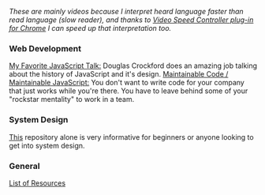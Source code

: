 _These are mainly videos because I interpret heard language faster than read language (slow reader), and thanks to [Video Speed Controller plug-in for Chrome](https://chrome.google.com/webstore/detail/video-speed-controller/nffaoalbilbmmfgbnbgppjihopabppdk?hl=en) I can speed up that interpretation too._

### Web Development
[My Favorite JavaScript Talk:](https://www.youtube.com/watch?v=Trurfqh_6fQ) Douglas Crockford does an amazing job talking about the history of JavaScript and it's design.
[Maintainable Code / Maintainable JavaScript:](https://www.youtube.com/watch?v=c-kav7Tf834) You don't want to write code for your company that just works while you're there. You have to leave behind some of your "rockstar mentality" to work in a team.

### System Design
[This](https://github.com/donnemartin/system-design-primer) repository alone is very informative for beginners or anyone looking to get into system design.

### General
[List of Resources](https://github.com/Hack-with-Github/Awesome-Hacking)
